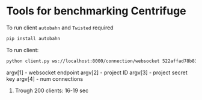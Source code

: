 Tools for benchmarking Centrifuge
=================================

To run client `autobahn` and `Twisted` required

```bash
pip install autobahn
```

To run client:

```bash
python client.py ws://localhost:8000/connection/websocket 522affad78b83c2c0a199800 dba28f4f9b413181575530d9804b07 1
```

argv[1] - websocket endpoint
argv[2] - project ID
argv[3] - project secret key
argv[4] - num connections


1) Trough 200 clients: 16-19 sec